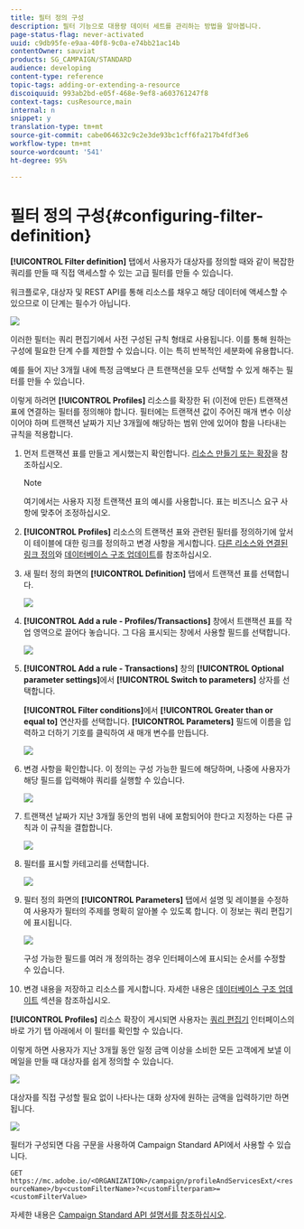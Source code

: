```yaml
---
title: 필터 정의 구성
description: 필터 기능으로 대용량 데이터 세트를 관리하는 방법을 알아봅니다.
page-status-flag: never-activated
uuid: c9db95fe-e9aa-40f8-9c0a-e74bb21ac14b
contentOwner: sauviat
products: SG_CAMPAIGN/STANDARD
audience: developing
content-type: reference
topic-tags: adding-or-extending-a-resource
discoiquuid: 993ab2bd-e05f-468e-9ef8-a603761247f8
context-tags: cusResource,main
internal: n
snippet: y
translation-type: tm+mt
source-git-commit: cabe064632c9c2e3de93bc1cff6fa217b4fdf3e6
workflow-type: tm+mt
source-wordcount: '541'
ht-degree: 95%

---
```



# 필터 정의 구성{#configuring-filter-definition}

**[!UICONTROL Filter definition]** 탭에서 사용자가 대상자를 정의할 때와 같이 복잡한 쿼리를 만들 때 직접 액세스할 수 있는 고급 필터를 만들 수 있습니다. 

워크플로우, 대상자 및 REST API를 통해 리소스를 채우고 해당 데이터에 액세스할 수 있으므로 이 단계는 필수가 아닙니다.

![](assets/custom_resource_filter-definition.png)

이러한 필터는 쿼리 편집기에서 사전 구성된 규칙 형태로 사용됩니다. 이를 통해 원하는 구성에 필요한 단계 수를 제한할 수 있습니다. 이는 특히 반복적인 세분화에 유용합니다.

예를 들어 지난 3개월 내에 특정 금액보다 큰 트랜잭션을 모두 선택할 수 있게 해주는 필터를 만들 수 있습니다.

이렇게 하려면 **[!UICONTROL Profiles]** 리소스를 확장한 뒤 (이전에 만든) 트랜잭션 표에 연결하는 필터를 정의해야 합니다. 필터에는 트랜잭션 값이 주어진 매개 변수 이상이어야 하며 트랜잭션 날짜가 지난 3개월에 해당하는 범위 안에 있어야 함을 나타내는 규칙을 적용합니다.

1. 먼저 트랜잭션 표를 만들고 게시했는지 확인합니다. [리소스 만들기 또는 확장](../../developing/using/creating-or-extending-the-resource.md)을 참조하십시오.

   >[!NOTE]
   >
   >여기에서는 사용자 지정 트랜잭션 표의 예시를 사용합니다. 표는 비즈니스 요구 사항에 맞추어 조정하십시오.

1. **[!UICONTROL Profiles]** 리소스의 트랜잭션 표와 관련된 필터를 정의하기에 앞서 이 테이블에 대한 링크를 정의하고 변경 사항을 게시합니다. [다른 리소스와 연결된 링크 정의](../../developing/using/configuring-the-resource-s-data-structure.md#defining-links-with-other-resources)와 [데이터베이스 구조 업데이트](../../developing/using/updating-the-database-structure.md)를 참조하십시오.
1. 새 필터 정의 화면의 **[!UICONTROL Definition]** 탭에서 트랜잭션 표를 선택합니다.

   ![](assets/custom_resource_filter-definition_example-empty.png)

1. **[!UICONTROL Add a rule - Profiles/Transactions]** 창에서 트랜잭션 표를 작업 영역으로 끌어다 놓습니다. 그 다음 표시되는 창에서 사용할 필드를 선택합니다.

   ![](assets/custom_resource_filter-definition_example-field.png)

1. **[!UICONTROL Add a rule - Transactions]** 창의 **[!UICONTROL Optional parameter settings]**&#x200B;에서 **[!UICONTROL Switch to parameters]** 상자를 선택합니다.

   **[!UICONTROL Filter conditions]**&#x200B;에서 **[!UICONTROL Greater than or equal to]** 연산자를 선택합니다. **[!UICONTROL Parameters]** 필드에 이름을 입력하고 더하기 기호를 클릭하여 새 매개 변수를 만듭니다.

   ![](assets/custom_resource_filter-definition_example-parameter.png)

1. 변경 사항을 확인합니다. 이 정의는 구성 가능한 필드에 해당하며, 나중에 사용자가 해당 필드를 입력해야 쿼리를 실행할 수 있습니다.

   ![](assets/custom_resource_filter-definition_ex_edit-rule.png)

1. 트랜잭션 날짜가 지난 3개월 동안의 범위 내에 포함되어야 한다고 지정하는 다른 규칙과 이 규칙을 결합합니다.

   ![](assets/custom_resource_filter-definition_example.png)

1. 필터를 표시할 카테고리를 선택합니다.

   ![](assets/custom_resource_filter-definition_category.png)

1. 필터 정의 화면의 **[!UICONTROL Parameters]** 탭에서 설명 및 레이블을 수정하여 사용자가 필터의 주제를 명확히 알아볼 수 있도록 합니다. 이 정보는 쿼리 편집기에 표시됩니다.

   ![](assets/custom_resource_filter-definition_parameters.png)

   구성 가능한 필드를 여러 개 정의하는 경우 인터페이스에 표시되는 순서를 수정할 수 있습니다.

1. 변경 내용을 저장하고 리소스를 게시합니다. 자세한 내용은 [데이터베이스 구조 업데이트](../../developing/using/updating-the-database-structure.md) 섹션을 참조하십시오.

**[!UICONTROL Profiles]** 리소스 확장이 게시되면 사용자는 [쿼리 편집기](../../automating/using/editing-queries.md) 인터페이스의 바로 가기 탭 아래에서 이 필터를 확인할 수 있습니다.

이렇게 하면 사용자가 지난 3개월 동안 일정 금액 이상을 소비한 모든 고객에게 보낼 이메일을 만들 때 대상자를 쉽게 정의할 수 있습니다.

![](assets/custom_resource_filter-definition_email-audience.png)

대상자를 직접 구성할 필요 없이 나타나는 대화 상자에 원하는 금액을 입력하기만 하면 됩니다.

![](assets/custom_resource_filter-definition_email-audience_filter.png)

필터가 구성되면 다음 구문을 사용하여 Campaign Standard API에서 사용할 수 있습니다.

`GET https://mc.adobe.io/<ORGANIZATION>/campaign/profileAndServicesExt/<resourceName>/by<customFilterName>?<customFilterparam>=<customFilterValue>`

자세한 내용은 [Campaign Standard API 설명서를 참조하십시오](../../api/using/filtering.md#custom-filters).
